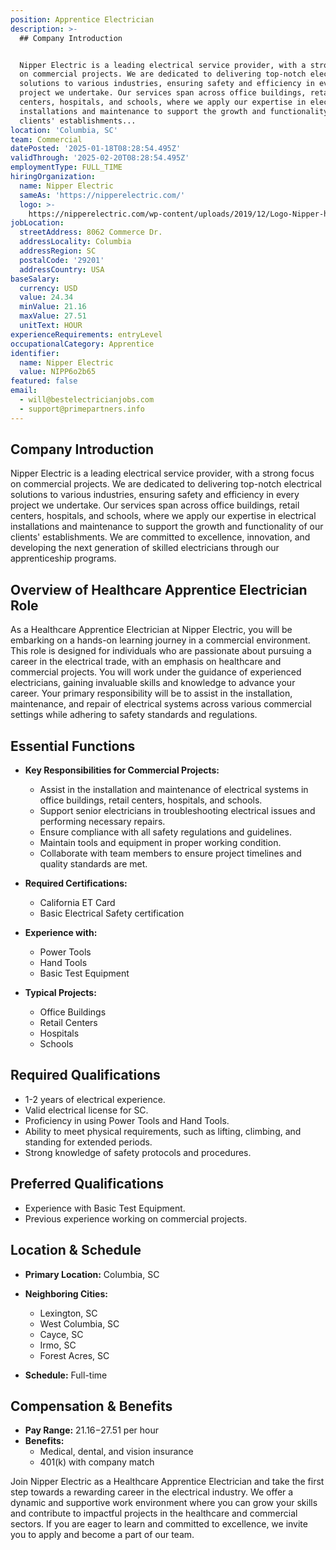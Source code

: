 ```yaml
---
position: Apprentice Electrician
description: >-
  ## Company Introduction


  Nipper Electric is a leading electrical service provider, with a strong focus
  on commercial projects. We are dedicated to delivering top-notch electrical
  solutions to various industries, ensuring safety and efficiency in every
  project we undertake. Our services span across office buildings, retail
  centers, hospitals, and schools, where we apply our expertise in electrical
  installations and maintenance to support the growth and functionality of our
  clients' establishments...
location: 'Columbia, SC'
team: Commercial
datePosted: '2025-01-18T08:28:54.495Z'
validThrough: '2025-02-20T08:28:54.495Z'
employmentType: FULL_TIME
hiringOrganization:
  name: Nipper Electric
  sameAs: 'https://nipperelectric.com/'
  logo: >-
    https://nipperelectric.com/wp-content/uploads/2019/12/Logo-Nipper-horizontal-primary.png
jobLocation:
  streetAddress: 8062 Commerce Dr.
  addressLocality: Columbia
  addressRegion: SC
  postalCode: '29201'
  addressCountry: USA
baseSalary:
  currency: USD
  value: 24.34
  minValue: 21.16
  maxValue: 27.51
  unitText: HOUR
experienceRequirements: entryLevel
occupationalCategory: Apprentice
identifier:
  name: Nipper Electric
  value: NIPP6o2b65
featured: false
email:
  - will@bestelectricianjobs.com
  - support@primepartners.info
---
```




## Company Introduction

Nipper Electric is a leading electrical service provider, with a strong focus on commercial projects. We are dedicated to delivering top-notch electrical solutions to various industries, ensuring safety and efficiency in every project we undertake. Our services span across office buildings, retail centers, hospitals, and schools, where we apply our expertise in electrical installations and maintenance to support the growth and functionality of our clients' establishments. We are committed to excellence, innovation, and developing the next generation of skilled electricians through our apprenticeship programs.

## Overview of Healthcare Apprentice Electrician Role

As a Healthcare Apprentice Electrician at Nipper Electric, you will be embarking on a hands-on learning journey in a commercial environment. This role is designed for individuals who are passionate about pursuing a career in the electrical trade, with an emphasis on healthcare and commercial projects. You will work under the guidance of experienced electricians, gaining invaluable skills and knowledge to advance your career. Your primary responsibility will be to assist in the installation, maintenance, and repair of electrical systems across various commercial settings while adhering to safety standards and regulations.

## Essential Functions

- **Key Responsibilities for Commercial Projects:**
  - Assist in the installation and maintenance of electrical systems in office buildings, retail centers, hospitals, and schools.
  - Support senior electricians in troubleshooting electrical issues and performing necessary repairs.
  - Ensure compliance with all safety regulations and guidelines.
  - Maintain tools and equipment in proper working condition.
  - Collaborate with team members to ensure project timelines and quality standards are met.

- **Required Certifications:**
  - California ET Card
  - Basic Electrical Safety certification

- **Experience with:**
  - Power Tools
  - Hand Tools
  - Basic Test Equipment

- **Typical Projects:**
  - Office Buildings
  - Retail Centers
  - Hospitals
  - Schools

## Required Qualifications

- 1-2 years of electrical experience.
- Valid electrical license for SC.
- Proficiency in using Power Tools and Hand Tools.
- Ability to meet physical requirements, such as lifting, climbing, and standing for extended periods.
- Strong knowledge of safety protocols and procedures.

## Preferred Qualifications

- Experience with Basic Test Equipment.
- Previous experience working on commercial projects.

## Location & Schedule

- **Primary Location:** Columbia, SC
- **Neighboring Cities:**
  - Lexington, SC
  - West Columbia, SC
  - Cayce, SC
  - Irmo, SC
  - Forest Acres, SC

- **Schedule:** Full-time

## Compensation & Benefits

- **Pay Range:** $21.16-$27.51 per hour
- **Benefits:**
  - Medical, dental, and vision insurance
  - 401(k) with company match

Join Nipper Electric as a Healthcare Apprentice Electrician and take the first step towards a rewarding career in the electrical industry. We offer a dynamic and supportive work environment where you can grow your skills and contribute to impactful projects in the healthcare and commercial sectors. If you are eager to learn and committed to excellence, we invite you to apply and become a part of our team.
